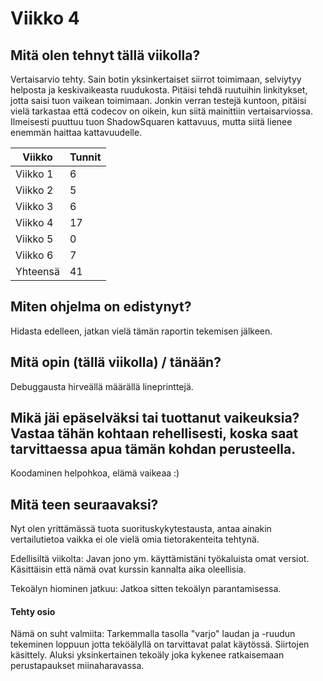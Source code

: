 # Viikko 4

## Mitä olen tehnyt tällä viikolla?
Vertaisarvio tehty. Sain botin yksinkertaiset siirrot toimimaan, selviytyy helposta ja keskivaikeasta ruudukosta. Pitäisi tehdä ruutuihin linkitykset, jotta saisi tuon vaikean toimimaan.
Jonkin verran testejä kuntoon, pitäisi vielä tarkastaa että codecov on oikein, kun siitä mainittiin vertaisarviossa. Ilmeisesti puuttuu tuon ShadowSquaren kattavuus, mutta siitä lienee enemmän haittaa kattavuudelle. 

Viikko | Tunnit
-------| ------
Viikko 1 | 6 
Viikko 2 | 5 
Viikko 3 | 6
Viikko 4 | 17
Viikko 5 | 0
Viikko 6 | 7
Yhteensä | 41

## Miten ohjelma on edistynyt?
Hidasta edelleen, jatkan vielä tämän raportin tekemisen jälkeen.

## Mitä opin (tällä viikolla) / tänään?
Debuggausta hirveällä määrällä lineprinttejä.

## Mikä jäi epäselväksi tai tuottanut vaikeuksia? Vastaa tähän kohtaan rehellisesti, koska saat tarvittaessa apua tämän kohdan perusteella.
Koodaminen helpohkoa, elämä vaikeaa :)

## Mitä teen seuraavaksi?
Nyt olen yrittämässä tuota suorituskykytestausta, antaa ainakin vertailutietoa vaikka ei ole vielä omia tietorakenteita tehtynä.

Edellisiltä viikolta:
Javan jono ym. käyttämistäni työkaluista omat versiot.
Käsittäisin että nämä ovat kurssin kannalta aika oleellisia.

Tekoälyn hiominen jatkuu:
Jatkoa sitten tekoälyn parantamisessa.

#### Tehty osio
Nämä on suht valmiita:
Tarkemmalla tasolla "varjo" laudan ja -ruudun tekeminen loppuun jotta teköälyllä on tarvittavat palat käytössä.
Siirtojen käsittely.
Aluksi yksinkertainen tekoäly joka kykenee ratkaisemaan perustapaukset miinaharavassa. 
